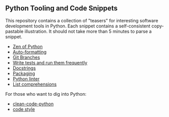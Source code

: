 ## Python Tooling and Code Snippets

This repository contains a collection of "teasers" for interesting software development tools in Python. Each snippet contains a self-consistent copy-pastable illustration. It should not take more than 5 minutes to parse a snippet.

- [Zen of Python](./00_zen_of_python/zen_of_python)
- [Auto-formatting](./01_auto_formatting/auto_formatting)
- [Git Branches](./02_git_branches/git_branches)
- [Write tests and run them frequently](./03_pytest_git_hooks/pytest_git_hooks)
- [Docstrings](./04_docstrings/docstrings)
- [Packaging](./05_packaging/packaging)
- [Python linter](./06_python_linter/python_linter)
- [List comprehensions](./09_list_comprehensions/list_comprehensions)

For those who want to dig into Python:

- [clean-code-python](https://github.com/zedr/clean-code-python)
- [code style](https://docs.python-guide.org/writing/style/)
